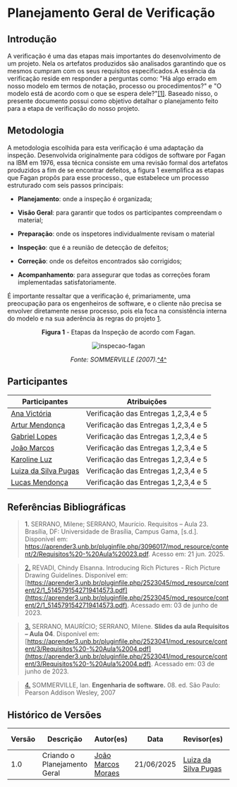# Planejamento Geral de Verificação

## Introdução

A verificação é uma das etapas mais importantes do desenvolvimento de um projeto. Nela os artefatos produzidos são analisados garantindo que os mesmos cumpram com os seus requisitos especificados.A essência da verificação reside em responder a perguntas como: "Há algo errado em nosso modelo em termos de notação, processo ou procedimentos?" e "O modelo está de acordo com o que se espera dele?"<a href="#REF1">[1]</a>. Baseado nisso, o presente documento possui como objetivo detalhar o planejamento feito para a etapa de verificação do nosso projeto.

## Metodologia

A metodologia escolhida para esta verificação é uma adaptação da inspeção. Desenvolvida originalmente para códigos de software por Fagan na IBM em 1976, essa técnica consiste em uma revisão formal dos artefatos produzidos a fim de se encontrar defeitos, a figura 1 exemplifica as etapas que Fagan propôs para esse processo., que estabelece um processo estruturado com seis passos principais: 

- **Planejamento**: onde a inspeção é organizada; 

- **Visão Geral**: para garantir que todos os participantes compreendam o material; 

- **Preparação**: onde os inspetores individualmente revisam o material

- **Inspeção**: que é a reunião de detecção de defeitos;

- **Correção**: onde os defeitos encontrados são corrigidos; 

- **Acompanhamento**: para assegurar que todas as correções foram implementadas satisfatoriamente. 

É importante ressaltar que a verificação é, primariamente, uma preocupação para os engenheiros de software, e o cliente não precisa se envolver diretamente nesse processo, pois ela foca na consistência interna do modelo e na sua aderência às regras do projeto <a href="#REF1">1</a>.

<center>

**Figura 1** - Etapas da Inspeção de acordo com Fagan.

<figure markdown class="usecaseElement">

![inspecao-fagan](../../../assets/verificacao/inspecao-fagan.png)

</figure>

_Fonte: SOMMERVILLE (2007)._<a id="anchor_4" href="#REF4">^4^</a>

</center>

## Participantes

| Participantes | Atribuições |
|--------|-----------|
|[Ana Victória](https://github.com/navicg)| Verificação das Entregas 1,2,3,4 e 5 |
|[Artur Mendonça](https://github.com/ArtyMend07)| Verificação das Entregas 1,2,3,4 e 5 |
|[Gabriel Lopes](https://github.com/BrzGab)| Verificação das Entregas 1,2,3,4 e 5 |
|[João Marcos](https://github.com/JJOAOMARCOSS)| Verificação das Entregas 1,2,3,4 e 5 |
|[Karoline Luz](https://github.com/KarolineLuz)| Verificação das Entregas 1,2,3,4 e 5 |
|[Luiza da Silva Pugas](https://github.com/Luizaxx)| Verificação das Entregas 1,2,3,4 e 5 |
|[Lucas Mendonça](https://github.com/lucasarruda9)| Verificação das Entregas 1,2,3,4 e 5 |


## Referências Bibliográficas

> <a id="REF1">1.</a> SERRANO, Milene; SERRANO, Maurício. Requisitos – Aula 23. Brasília, DF: Universidade de Brasília, Campus Gama, [s.d.]. Disponível em: https://aprender3.unb.br/pluginfile.php/3096017/mod_resource/content/2/Requisitos%20-%20Aula%20023.pdf. Acesso em: 21 jun. 2025.

> <a id="REF2" href="#anchor_2">2.</a> REVADI, Chindy Elsanna. Introducing Rich Pictures - Rich Picture Drawing Guidelines. Disponível em: [https://aprender3.unb.br/pluginfile.php/2523045/mod_resource/content/2/1_5145791542719414573.pdf](https://aprender3.unb.br/pluginfile.php/2523045/mod_resource/content/2/1_5145791542719414573.pdf). Acessado em: 03 de junho de 2023.

> <a id="REF3" href="#anchor_3">3.</a> SERRANO, MAURÍCIO; SERRANO, Milene. **Slides da aula Requisitos – Aula 04**. Disponível em: [https://aprender3.unb.br/pluginfile.php/2523041/mod_resource/content/3/Requisitos%20-%20Aula%2004.pdf](https://aprender3.unb.br/pluginfile.php/2523041/mod_resource/content/3/Requisitos%20-%20Aula%2004.pdf). Acessado em: 03 de junho de 2023.

> <a id="REF4" href="#anchor_4">4.</a> SOMMERVILLE, Ian. **Engenharia de software.** 08. ed. São Paulo: Pearson Addison Wesley, 2007


## Histórico de Versões

| Versão | Descrição | Autor(es) | Data | Revisor(es) | Data de revisão |
|--------|-----------|-----------|------|-------------|-----------------|
| 1.0 | Criando o Planejamento Geral | [João Marcos Moraes](https://github.com/JJOAOMARCOSS) | 21/06/2025 | [Luiza da Silva Pugas](https://github.com/Luizaxx) | 21/06/2025 |